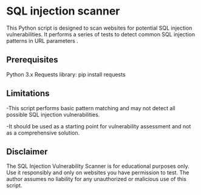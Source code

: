 <H1> SQL injection scanner</H1>
This Python script is designed to scan websites for potential SQL injection vulnerabilities. It performs a series of tests to detect common SQL injection patterns in URL parameters .
<H2> Prerequisites </H2>
Python 3.x
Requests library: pip install requests
<H2> Limitations </H2>
-This script performs basic pattern matching and may not detect all possible SQL injection vulnerabilities.

-It should be used as a starting point for vulnerability assessment and not as a comprehensive solution.
<H2> Disclaimer</H2>
The SQL Injection Vulnerability Scanner is for educational purposes only. Use it responsibly and only on websites you have permission to test. The author assumes no liability for any unauthorized or malicious use of this script.
